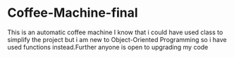 # Coffee-Machine-final
This is an automatic coffee machine
I know that i could have used class to simplify the project but i am new to Object-Oriented Programming so i have used functions instead.Further anyone is open to upgrading my code
